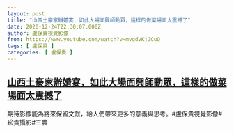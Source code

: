 ```yaml
---
layout: post
title: "山西土豪家辦婚宴，如此大場面興師動眾，這樣的做菜場面太震撼了"
date: 2020-12-24T22:30:07.000Z
author: 盧保貴視覺影像
from: https://www.youtube.com/watch?v=mvgdVKjJCuQ
tags: [ 盧保貴 ]
categories: [ 盧保貴 ]
---
```

<!--1608849007000-->
[山西土豪家辦婚宴，如此大場面興師動眾，這樣的做菜場面太震撼了](https://www.youtube.com/watch?v=mvgdVKjJCuQ)
------

<div>
期待影像能為將來保留文獻，給人們帶來更多的意義與思考。#盧保貴視覺影像#珍貴攝影#三農
</div>
